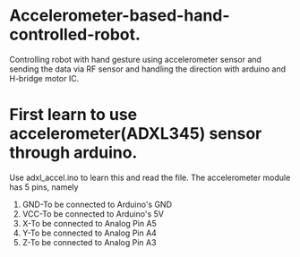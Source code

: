 # Accelerometer-based-hand-controlled-robot.
Controlling robot with hand gesture using accelerometer sensor and sending the data via RF sensor and handling the direction with arduino and H-bridge motor IC.

# First learn to use accelerometer(ADXL345) sensor through arduino.
Use adxl_accel.ino to learn this and read the file.
The accelerometer module has 5 pins, namely
1.   GND-To be connected to Arduino's GND
2.   VCC-To be connected to Arduino's 5V
3.   X-To be connected to Analog Pin A5
4.   Y-To be connected to Analog Pin A4
5.   Z-To be connected to Analog Pin A3




